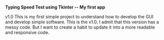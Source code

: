 **Typing Speed Test using Tkinter -- My first app**

v1.0
This is my first simple project to understand how to develop the GUI and develop simple software. This is the v1.0. I admit that this version has a messy code. But I want to create a habit to update it into a more readable and responsive code.
